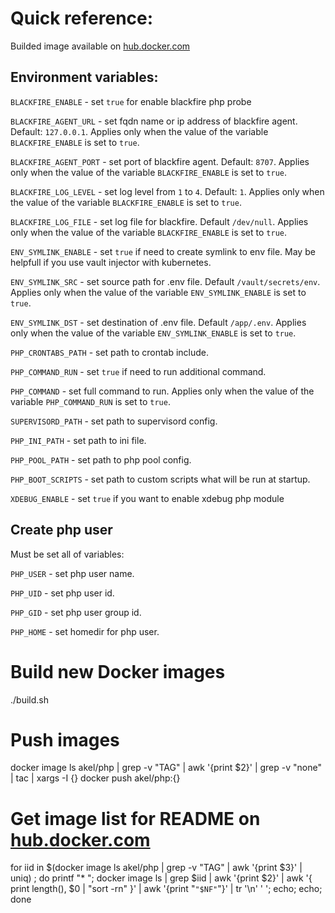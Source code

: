 # Quick reference:

Builded image available on [hub.docker.com](https://hub.docker.com/repository/docker/akel/php)

## Environment variables:

`BLACKFIRE_ENABLE` - set `true` for enable blackfire php probe

`BLACKFIRE_AGENT_URL` - set fqdn name or ip address of blackfire agent. Default: `127.0.0.1`. Applies only when the value of the variable `BLACKFIRE_ENABLE` is set to `true`.

`BLACKFIRE_AGENT_PORT` - set port of blackfire agent. Default: `8707`. Applies only when the value of the variable `BLACKFIRE_ENABLE` is set to `true`.

`BLACKFIRE_LOG_LEVEL` - set log level from `1` to `4`. Default: `1`. Applies only when the value of the variable `BLACKFIRE_ENABLE` is set to `true`.

`BLACKFIRE_LOG_FILE` - set log file for blackfire. Default `/dev/null`. Applies only when the value of the variable `BLACKFIRE_ENABLE` is set to `true`.

`ENV_SYMLINK_ENABLE` - set `true` if need to create symlink to env file. May be helpfull if you use vault injector with kubernetes.

`ENV_SYMLINK_SRC` - set source path for .env file. Default `/vault/secrets/env`. Applies only when the value of the variable `ENV_SYMLINK_ENABLE` is set to `true`.

`ENV_SYMLINK_DST` - set destination of .env file. Default `/app/.env`. Applies only when the value of the variable `ENV_SYMLINK_ENABLE` is set to `true`.

`PHP_CRONTABS_PATH` - set path to crontab include.

`PHP_COMMAND_RUN` - set `true` if need to run additional command. 

`PHP_COMMAND` - set full command to run. Applies only when the value of the variable `PHP_COMMAND_RUN` is set to `true`.

`SUPERVISORD_PATH` - set path to supervisord config. 

`PHP_INI_PATH` - set path to ini file.

`PHP_POOL_PATH` - set path to php pool config.

`PHP_BOOT_SCRIPTS` - set path to custom scripts what will be run at startup.

`XDEBUG_ENABLE` - set `true` if you want to enable xdebug php module

## Create php user

Must be set all of variables:

`PHP_USER` - set php user name.

`PHP_UID` - set php user id.

`PHP_GID` - set php user group id.

`PHP_HOME` - set homedir for php user.

# Build new Docker images

./build.sh

# Push images

docker image ls akel/php | grep -v "TAG" | awk '{print $2}' | grep -v "none" | tac | xargs -I {} docker push akel/php:{}

# Get image list for README on [hub.docker.com](https://hub.docker.com/repository/docker/akel/php)

for iid in $(docker image ls akel/php | grep -v "TAG" | awk '{print $3}' | uniq) ; do printf "* "; docker image ls | grep $iid | awk '{print $2}' | awk '{ print length(), $0 | "sort -rn" }' | awk '{print "`"$NF"`"}' | tr '\n' ' '; echo; echo; done
